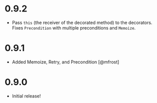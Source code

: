 0.9.2
=====
- Pass `this` (the receiver of the decorated method) to the decorators. Fixes `Precondition` with multiple preconditions and `Memoize`.

0.9.1
=====
- Added Memoize, Retry, and Precondition [@mfrost]


0.9.0
=====
- Initial release!
